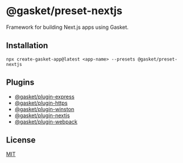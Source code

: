 # @gasket/preset-nextjs

Framework for building Next.js apps using Gasket.

## Installation

```
npx create-gasket-app@latest <app-name> --presets @gasket/preset-nextjs
```

## Plugins

- [@gasket/plugin-express](/packages/gasket-plugin-express/README.md)
- [@gasket/plugin-https](/packages/gasket-plugin-https/README.md)
- [@gasket/plugin-winston](/packages/gasket-plugin-winston/README.md)
- [@gasket/plugin-nextjs](/packages/gasket-plugin-nextjs/README.md)
- [@gasket/plugin-webpack](/packages/gasket-plugin-webpack/README.md)

## License

[MIT](./LICENSE.md)

